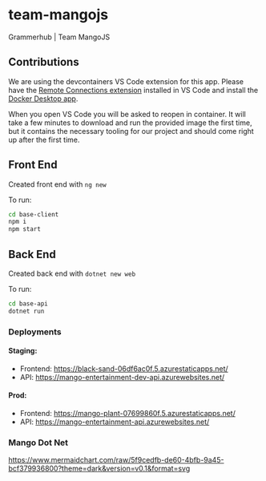 # team-mangojs

Grammerhub | Team MangoJS

## Contributions

We are using the devcontainers VS Code extension for this app. Please have the [Remote Connections extension](https://marketplace.visualstudio.com/items?itemName=ms-vscode-remote.vscode-remote-extensionpack) installed in VS Code and install the [Docker Desktop app](https://www.docker.com/).

When you open VS Code you will be asked to reopen in container. It will take a few minutes to download and run the provided image the first time, but it contains the necessary tooling for our project and should come right up after the first time.

## Front End

Created front end with `ng new`

To run:

```bash
cd base-client
npm i
npm start
```

## Back End

Created back end with `dotnet new web`

To run:

```bash
cd base-api
dotnet run
```

### Deployments

#### Staging:
- Frontend: https://black-sand-06df6ac0f.5.azurestaticapps.net/
- API: https://mango-entertainment-dev-api.azurewebsites.net/

#### Prod:
- Frontend: https://mango-plant-07699860f.5.azurestaticapps.net/
- API: https://mango-entertainment-api.azurewebsites.net/

### Mango Dot Net

https://www.mermaidchart.com/raw/5f9cedfb-de60-4bfb-9a45-bcf379936800?theme=dark&version=v0.1&format=svg
